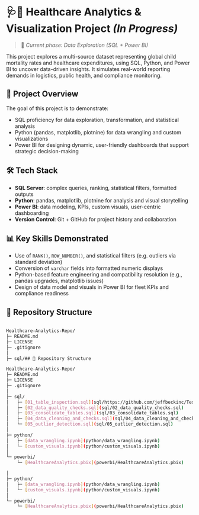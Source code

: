 #  🩺🏥 Healthcare Analytics & Visualization Project *(In Progress)*
> 🚧 *Current phase: Data Exploration (SQL + Power BI)*

This project explores a multi-source dataset representing global child mortality rates and healthcare expenditures, using SQL, Python, and Power BI to uncover data-driven insights. It simulates real-world reporting demands in logistics, public health, and compliance monitoring.

## 📁 Project Overview

The goal of this project is to demonstrate:
- SQL proficiency for data exploration, transformation, and statistical analysis
- Python (pandas, matplotlib, plotnine) for data wrangling and custom visualizations
- Power BI for designing dynamic, user-friendly dashboards that support strategic decision-making

## 🛠️ Tech Stack
- **SQL Server**: complex queries, ranking, statistical filters, formatted outputs
- **Python**: pandas, matplotlib, plotnine for analysis and visual storytelling
- **Power BI**: data modeling, KPIs, custom visuals, user-centric dashboarding
- **Version Control**: Git + GitHub for project history and collaboration

## 📊 Key Skills Demonstrated
- Use of `RANK()`, `ROW_NUMBER()`, and statistical filters (e.g. outliers via standard deviation)
- Conversion of `varchar` fields into formatted numeric displays
- Python-based feature engineering and compatibility resolution (e.g., pandas upgrades, matplotlib issues)
- Design of data model and visuals in Power BI for fleet KPIs and compliance readiness

## 📁 Repository Structure

```bash

Healthcare-Analytics-Repo/
├─ README.md
├─ LICENSE
├─ .gitignore
│
├─ sql/## 📁 Repository Structure

Healthcare-Analytics-Repo/
├─ README.md
├─ LICENSE
├─ .gitignore
│
├─ sql/
│   ├─ [01_table_inspection.sql](sql/https://github.com/jeffbeckinc/Test/blob/main/01_table_inspection.sql)
│   ├─ [02_data_quality_checks.sql](sql/02_data_quality_checks.sql)
│   ├─ [03_consolidate_tables.sql](sql/03_consolidate_tables.sql)
│   ├─ [04_data_cleaning_and_checks.sql](sql/04_data_cleaning_and_checks.sql)
│   └─ [05_outlier_detection.sql](sql/05_outlier_detection.sql)
│
├─ python/
│   ├─ [data_wrangling.ipynb](python/data_wrangling.ipynb)
│   └─ [custom_visuals.ipynb](python/custom_visuals.ipynb)
│
└─ powerbi/
    └─ [HealthcareAnalytics.pbix](powerbi/HealthcareAnalytics.pbix)

│
├─ python/
│   ├─ [data_wrangling.ipynb](python/data_wrangling.ipynb)
│   └─ [custom_visuals.ipynb](python/custom_visuals.ipynb)
│
└─ powerbi/
    └─ [HealthcareAnalytics.pbix](powerbi/HealthcareAnalytics.pbix)
